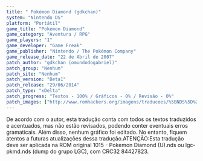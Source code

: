 ```yaml
---
title: " Pokémon Diamond (gdkchan)"
system: "Nintendo DS"
platform: "Portátil"
game_title: "Pokémon Diamond"
game_category: "Aventura / RPG"
game_players: "1"
game_developer: "Game Freak"
game_publisher: "Nintendo / The Pokémon Company"
game_release_date: "22 de Abril de 2007"
patch_author: "gdkchan (omundodogabriel)"
patch_group: "Nenhum"
patch_site: "Nenhum"
patch_version: "Beta1"
patch_release: "29/06/2014"
patch_type: "xDelta"
patch_progress: "Textos - 100% / Gráficos - 0% / Revisão - 0%"
patch_images: ["http://www.romhackers.org/imagens/traducoes/%5BNDS%5D%20Pokemon%20Diamond%20-%20gdkchan%20-%201.png","http://www.romhackers.org/imagens/traducoes/%5BNDS%5D%20Pokemon%20Diamond%20-%20gdkchan%20-%202.png","http://www.romhackers.org/imagens/traducoes/%5BNDS%5D%20Pokemon%20Diamond%20-%20gdkchan%20-%203.png"]
---
```

De acordo com o autor, esta tradução conta com todos os textos traduzidos e acentuados, mas não estão revisados, podendo conter eventuais erros gramaticais. Além disso, nenhum gráfico foi editado. No entanto, fiquem atentos a futuras atualizações dessa tradução.ATENÇÃO:Esta tradução deve ser aplicada na ROM original 1015 - Pokemon Diamond (U).nds ou lgc-pkmd.nds (dump do grupo LGC), com CRC32 84427823.